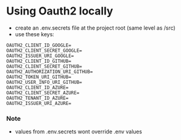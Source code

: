 # Using Oauth2 locally
- create an .env.secrets file at the project root (same level as /src)
- use these keys:
```
OAUTH2_CLIENT_ID_GOOGLE=
OAUTH2_CLIENT_SECRET_GOOGLE=
OAUTH2_ISSUER_URI_GOOGLE=
OAUTH2_CLIENT_ID_GITHUB=
OAUTH2_CLIENT_SECRET_GITHUB=
OAUTH2_AUTHORIZATION_URI_GITHUB=
OAUTH2_TOKEN_URI_GITHUB=
OAUTH2_USER_INFO_URI_GITHUB=
OAUTH2_CLIENT_ID_AZURE=
OAUTH2_CLIENT_SECRET_AZURE=
OAUTH2_TENANT_ID_AZURE=
OAUTH2_ISSUER_URI_AZURE=
```

### Note
- values from .env.secrets wont override .env values